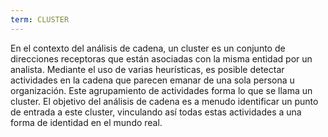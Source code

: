 ```yaml
---
term: CLUSTER
---
```


En el contexto del análisis de cadena, un cluster es un conjunto de direcciones receptoras que están asociadas con la misma entidad por un analista. Mediante el uso de varias heurísticas, es posible detectar actividades en la cadena que parecen emanar de una sola persona u organización. Este agrupamiento de actividades forma lo que se llama un cluster. El objetivo del análisis de cadena es a menudo identificar un punto de entrada a este cluster, vinculando así todas estas actividades a una forma de identidad en el mundo real.